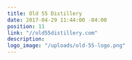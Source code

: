 ```yaml
---
title: Old 55 Distillery
date: 2017-04-29 11:44:00 -04:00
position: 11
link: "//old55distillery.com"
description: 
logo_image: "/uploads/old-55-logo.png"
---
```


